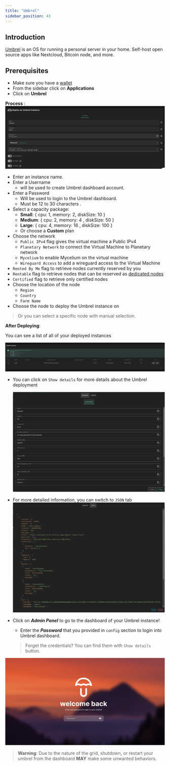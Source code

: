 ```yaml
---
title: "Umbrel"
sidebar_position: 43
---
```




## Introduction

[Umbrel](https://umbrel.com/) is an OS for running a personal server in your home. Self-host open source apps like Nextcloud, Bitcoin node, and more.

## Prerequisites

- Make sure you have a [wallet](../../wallet_connector)
- From the sidebar click on **Applications**
- Click on **Umbrel**
  
**Process** :
![](./img/solutions_umbrel.png)

- Enter an instance name.
- Enter a Username
  - will be used to create Umbrel dashboard account.
- Enter a Password
  - Will be used to login to the Umbrel dashboard.
  - Must be 12 to 30 characters .
- Select a capacity package:
  - **Small**: \{ cpu: 1, memory: 2, diskSize: 10 \}
  - **Medium**: \{ cpu: 2, memory: 4 , diskSize: 50 \}
  - **Large**: \{ cpu: 4, memory: 16 , diskSize: 100 \}
  - Or choose a **Custom** plan
- Choose the network
  - `Public IPv4` flag gives the virtual machine a Public IPv4
  - `Planetary Network` to connect the Virtual Machine to Planetary network
  - `Mycelium` to enable Mycelium on the virtual machine
  - `Wireguard Access` to add a wireguard access to the Virtual Machine
- `Rented By Me` flag to retrieve nodes currently reserved by you
- `Rentable` flag to retrieve nodes that can be reserved as [dedicated nodes](../node_finder#dedicated-nodes)
- `Certified` flag to retrieve only certified nodes 
- Choose the location of the node
   - `Region`
   - `Country`
   - `Farm Name`
- Choose the node to deploy the Umbrel instance on
> Or you can select a specific node with manual selection.

**After Deploying**:

You can see a list of all of your deployed instances

![](./img/umbrel2.png)

- You can click on `Show details` for more details about the Umbrel deployment
  
    ![](./img/umbrel3.png)

- For more detailed information, you can switch to `JSON` tab
    ![](./img/umbrel4.png)

- Click on ***Admin Panel*** to go to the dashboard of your Umbrel instance!
  - Enter the ***Password*** that you provided in `config` section to login into Umbrel dashboard.
  > Forget the credentials? You can find them with `Show details` button.

![](./img/umbrel5.png)

> **Warning**: Due to the nature of the grid, shutdown, or restart your umbrel from the dashboard **MAY** make some unwanted behaviors.
